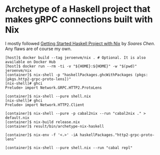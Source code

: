 # Archetype of a Haskell project that makes gRPC connections built with Nix

I mostly followed [Getting Started Haskell Project with Nix](https://maybevoid.com/posts/2019-01-27-getting-started-haskell-nix.html) by _Soares Chen_. Any flaws are of course my own.

```
[host]$ docker build --tag jeroenvm/nix . # Optional. It is also available on Docker Hub
[host]$ docker run --rm -ti -v "${HOME}:${HOME}" -w "$(pwd)" jeroenvm/nix
[container]$ nix-shell -p "haskellPackages.ghcWithPackages (pkgs: [pkgs.http2-grpc-proto-lens])"
[nix-shell]# ghci
Prelude> import Network.GRPC.HTTP2.ProtoLens

[container]$ nix-shell --pure shell.nix
[nix-shell]# ghci
Prelude> import Network.HTTP2.Client

[container]$ nix-shell --pure -p cabal2nix --run "cabal2nix ." > default.nix
[container]$ nix-build release.nix
[container]$ result/bin/archetype-nix-haskell

[container]$ nix-env -f '<.>' -iA haskellPackages."http2-grpc-proto-lens"

[container]$ nix-shell --pure shell.nix --run "cabal repl"
```
